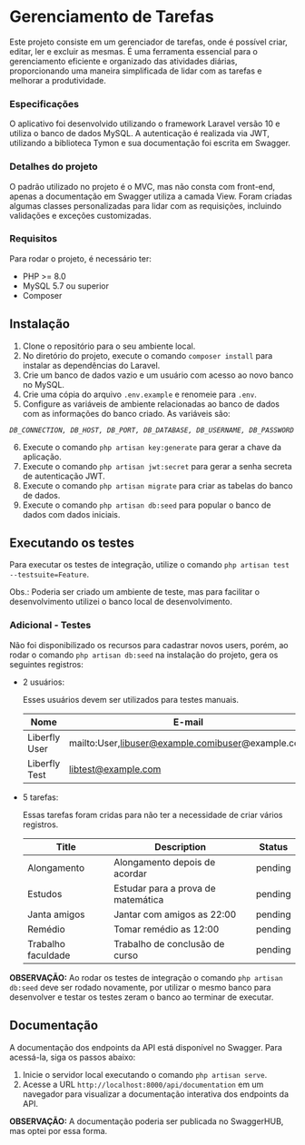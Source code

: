 # Gerenciamento de Tarefas

Este projeto consiste em um gerenciador de tarefas, onde é possível criar, editar, ler e excluir as mesmas. É uma ferramenta essencial para o gerenciamento eficiente e organizado das atividades diárias, proporcionando uma maneira simplificada de lidar com as tarefas e melhorar a produtividade.

### Especificações

O aplicativo foi desenvolvido utilizando o framework Laravel versão 10 e utiliza o banco de dados MySQL. A autenticação é realizada via JWT, utilizando a biblioteca Tymon e sua documentação foi escrita em Swagger.

### Detalhes do projeto

O padrão utilizado no projeto é o MVC, mas não consta com front-end, apenas a documentação em Swagger utiliza a camada View. Foram criadas algumas classes personalizadas para lidar com as requisições, incluindo validações e exceções customizadas.

### Requisitos

Para rodar o projeto, é necessário ter:

- PHP >= 8.0
- MySQL 5.7 ou superior
- Composer

## Instalação

1. Clone o repositório para o seu ambiente local.
2. No diretório do projeto, execute o comando `composer install` para instalar as dependências do Laravel.
3. Crie um banco de dados vazio e um usuário com acesso ao novo banco no MySQL.
4. Crie uma cópia do arquivo `.env.example` e renomeie para `.env`. 
5. Configure as variáveis de ambiente relacionadas ao banco de dados com as informações do banco criado. As variáveis são: 

*``DB_CONNECTION, DB_HOST, DB_PORT, DB_DATABASE, DB_USERNAME, DB_PASSWORD``*

6. Execute o comando `php artisan key:generate` para gerar a chave da aplicação.
7. Execute o comando `php artisan jwt:secret` para gerar a senha secreta de autenticação JWT.
8. Execute o comando `php artisan migrate` para criar as tabelas do banco de dados.
9. Execute o comando `php artisan db:seed` para popular o banco de dados com dados iniciais.

## Executando os testes

Para executar os testes de integração, utilize o comando `php artisan test --testsuite=Feature`. 

Obs.: Poderia ser criado um ambiente de teste, mas para facilitar o desenvolvimento utilizei o banco local de desenvolvimento.

### Adicional - Testes

Não foi disponibilizado os recursos para cadastrar novos users, porém, ao rodar o comando `php artisan db:seed` na instalação do projeto, gera os seguintes registros:

- 2 usuários:
    
    Esses usuários devem ser utilizados para testes manuais.
    
    | Nome | E-mail | Password |
    | --- | --- | --- |
    | Liberfly User | mailto:User,libuser@example.comibuser@example.com | liberfly123 |
    | Liberfly Test | libtest@example.com | 1liber2fly3 |
- 5 tarefas:
    
    Essas tarefas foram cridas para não ter a necessidade de criar vários registros.
    
    | Title | Description | Status |
    | --- | --- | --- |
    | Alongamento | Alongamento depois de acordar | pending |
    | Estudos | Estudar para a prova de matemática | pending |
    | Janta amigos | Jantar com amigos as 22:00 | pending |
    | Remédio | Tomar remédio as 12:00 | pending |
    | Trabalho faculdade | Trabalho de conclusão de curso | pending |

**OBSERVAÇÃO:** Ao rodar os testes de integração o comando `php artisan db:seed` deve ser rodado novamente, por utilizar o mesmo banco para desenvolver e testar os testes zeram o banco ao terminar de executar.

## Documentação

A documentação dos endpoints da API está disponível no Swagger. Para acessá-la, siga os passos abaixo:

1. Inicie o servidor local executando o comando `php artisan serve`.
2. Acesse a URL `http://localhost:8000/api/documentation` em um navegador para visualizar a documentação interativa dos endpoints da API.

**OBSERVAÇÃO:** A documentação poderia ser publicada no SwaggerHUB, mas optei por essa forma.
